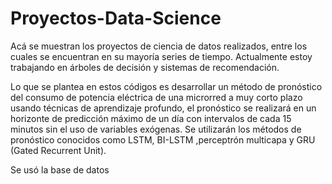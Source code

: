 # Proyectos-Data-Science
Acá se muestran los proyectos de ciencia de datos realizados, entre los cuales se encuentran en su mayoría series de tiempo. Actualmente estoy trabajando en árboles de decisión y sistemas de recomendación. 

Lo que se plantea en estos códigos es desarrollar un método de  pronóstico del consumo de potencia eléctrica de una microrred a muy corto plazo usando técnicas de aprendizaje profundo, el pronóstico se realizará en un horizonte de predicción máximo de un día con intervalos de cada 15 minutos sin el uso de variables exógenas. Se utilizarán los métodos de pronóstico conocidos como LSTM, BI-LSTM ,perceptrón multicapa y  GRU (Gated Recurrent Unit).

Se usó la base de datos

